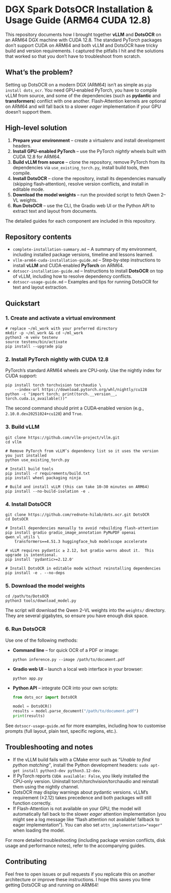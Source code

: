 # DGX Spark DotsOCR Installation & Usage Guide (ARM64 CUDA 12.8)

This repository documents how I brought together **vLLM** and **DotsOCR** on an ARM64 DGX machine with CUDA 12.8.  The standard PyTorch packages don’t support CUDA on ARM64 and both vLLM and DotsOCR have tricky build and version requirements.  I captured the pitfalls I hit and the solutions that worked so that you don’t have to troubleshoot from scratch.

## What’s the problem?

Setting up DotsOCR on a modern DGX (ARM64) isn’t as simple as `pip install dots_ocr`.  You need GPU‑enabled PyTorch, you have to compile vLLM from source, and some of the dependencies (such as **pydantic** and **transformers**) conflict with one another.  Flash‑Attention kernels are optional on ARM64 and will fall back to a slower *eager* implementation if your GPU doesn’t support them.

## High‑level solution

1. **Prepare your environment** – create a virtualenv and install development headers.
2. **Install GPU‑enabled PyTorch** – use the PyTorch *nightly* wheels built with CUDA 12.8 for ARM64.
3. **Build vLLM from source** – clone the repository, remove PyTorch from its dependencies via `use_existing_torch.py`, install build tools, then compile.
4. **Install DotsOCR** – clone the repository, install its dependencies manually (skipping flash‑attention), resolve version conflicts, and install in editable mode.
5. **Download the model weights** – run the provided script to fetch Qwen 2–VL weights.
6. **Run DotsOCR** – use the CLI, the Gradio web UI or the Python API to extract text and layout from documents.

The detailed guides for each component are included in this repository.

## Repository contents

* `complete-installation-summary.md` – A summary of my environment, including installed package versions, timeline and lessons learned.
* `vllm-arm64-cuda-installation-guide.md` – Step‑by‑step instructions to install **vLLM** and CUDA‑enabled **PyTorch** on ARM64.
* `dotsocr-installation-guide.md` – Instructions to install **DotsOCR** on top of vLLM, including how to resolve dependency conflicts.
* `dotsocr-usage-guide.md` – Examples and tips for running DotsOCR for text and layout extraction.

## Quickstart

### 1. Create and activate a virtual environment

```
# replace ~/ml_work with your preferred directory
mkdir -p ~/ml_work && cd ~/ml_work
python3 -m venv testenv
source testenv/bin/activate
pip install --upgrade pip
```

### 2. Install PyTorch nightly with CUDA 12.8

PyTorch’s standard ARM64 wheels are CPU‑only.  Use the nightly index for CUDA support:

```
pip install torch torchvision torchaudio \
    --index-url https://download.pytorch.org/whl/nightly/cu128
python -c "import torch; print(torch.__version__, torch.cuda.is_available())"
```

The second command should print a CUDA‑enabled version (e.g., `2.10.0.dev20251024+cu128`) and `True`.

### 3. Build vLLM

```
git clone https://github.com/vllm-project/vllm.git
cd vllm

# Remove PyTorch from vLLM’s dependency list so it uses the version you just installed
python use_existing_torch.py

# Install build tools
pip install -r requirements/build.txt
pip install wheel packaging ninja

# Build and install vLLM (this can take 10–30 minutes on ARM64)
pip install --no-build-isolation -e .
```

### 4. Install DotsOCR

```
git clone https://github.com/rednote-hilab/dots.ocr.git DotsOCR
cd DotsOCR

# Install dependencies manually to avoid rebuilding flash‑attention
pip install gradio gradio_image_annotation PyMuPDF openai qwen_vl_utils \
    transformers==4.51.3 huggingface_hub modelscope accelerate

# vLLM requires pydantic ≥ 2.12, but gradio warns about it.  This upgrade is intentional.
pip install 'pydantic>=2.12.0'

# Install DotsOCR in editable mode without reinstalling dependencies
pip install -e . --no-deps
```

### 5. Download the model weights

```
cd /path/to/DotsOCR
python3 tools/download_model.py
```

The script will download the Qwen 2–VL weights into the `weights/` directory.  They are several gigabytes, so ensure you have enough disk space.

### 6. Run DotsOCR

Use one of the following methods:

* **Command line** – for quick OCR of a PDF or image:

  ```
  python inference.py --image /path/to/document.pdf
  ```

* **Gradio web UI** – launch a local web interface in your browser:

  ```
  python app.py
  ```

* **Python API** – integrate OCR into your own scripts:

  ```python
  from dots_ocr import DotsOCR

  model = DotsOCR()
  results = model.parse_document("/path/to/document.pdf")
  print(results)
  ```

See `dotsocr-usage-guide.md` for more examples, including how to customise prompts (full layout, plain text, specific regions, etc.).

## Troubleshooting and notes

* If the vLLM build fails with a CMake error such as *“Unable to find python matching”*, install the Python development headers: `sudo apt-get install python3-dev python3.12-dev`.
* If PyTorch reports `CUDA available: False`, you likely installed the CPU‑only version.  Uninstall torch/torchvision/torchaudio and reinstall them using the nightly channel.
* DotsOCR may display warnings about pydantic versions.  vLLM’s requirement (≥2.12) takes precedence and both packages will still function correctly.
* If Flash‑Attention is not available on your GPU, the model will automatically fall back to the slower *eager* attention implementation (you might see a log message like “flash attention not available! fallback to eager implementation”).  You can also set `attn_implementation="eager"` when loading the model.

For more detailed troubleshooting (including package version conflicts, disk usage and performance notes), refer to the accompanying guides.

## Contributing

Feel free to open issues or pull requests if you replicate this on another architecture or improve these instructions.  I hope this saves you time getting DotsOCR up and running on ARM64!
